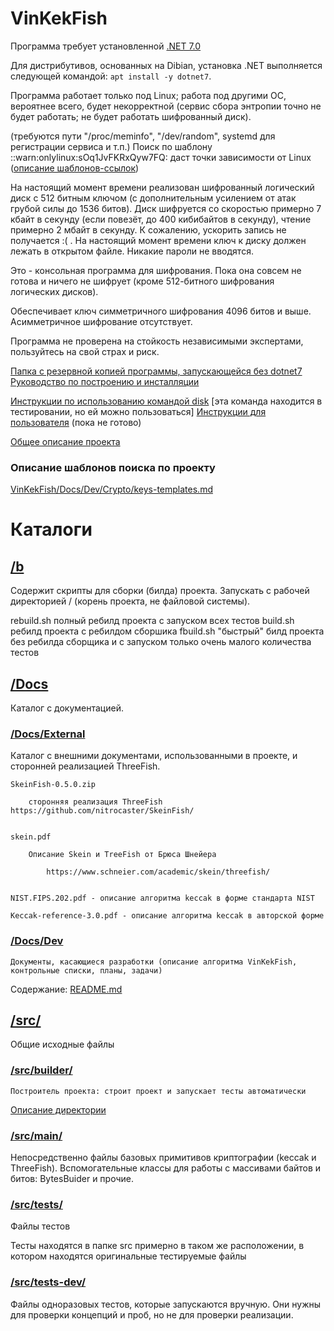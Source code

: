 # VinKekFish
Программа требует установленной [.NET 7.0](https://dotnet.microsoft.com/download)

Для дистрибутивов, основанных на Dibian, установка .NET выполняется следующей командой: `apt install -y dotnet7`.

Программа работает только под Linux; работа под другими ОС, вероятнее всего, будет некорректной (сервис сбора энтропии точно не будет работать; не будет работать шифрованный диск).

(требуются пути "/proc/meminfo", "/dev/random", systemd для регистрации сервиса и т.п.)
    Поиск по шаблону ::warn:onlylinux:sOq1JvFKRxQyw7FQ: даст точки зависимости от Linux ([описание шаблонов-ссылок](./Docs/Dev/Crypto/keys-templates.md))

На настоящий момент времени реализован шифрованный логический диск с 512 битным ключом (с дополнительным усилением от атак грубой силы до 1536 битов).  Диск шифруется со скоростью примерно 7 кбайт в секунду (если повезёт, до 400 кибибайтов в секунду), чтение примерно 2 мбайт в секунду. К сожалению, ускорить запись не получается :( .
На настоящий момент времени ключ к диску должен лежать в открытом файле. Никакие пароли не вводятся.

Это - консольная программа для шифрования. Пока она совсем не готова и ничего не шифрует (кроме 512-битного шифрования логических дисков).

Обеспечивает ключ симметричного шифрования 4096 битов и выше. Асимметричное шифрование отсутствует.

Программа не проверена на стойкость независимыми экспертами, пользуйтесь на свой страх и риск.


[Папка с резервной копией программы, запускающейся без dotnet7](./ReserveBuildCopy/)
[Руководство по построению и инсталляции](./build.md)

[Инструкции по использованию командой disk](src/main/5%20main-crypto/exe/auto/disk.md) [эта команда находится в тестировании, но ей можно пользоваться]
[Инструкции для пользователя](src/main/5%20main-crypto/exe/auto/top-commands.md) (пока не готово)

[Общее описание проекта](https://github.com/VinKekFish)



### Описание шаблонов поиска по проекту

[VinKekFish/Docs/Dev/Crypto/keys-templates.md](./Docs/Dev/Crypto/keys-templates.md)

# Каталоги


## [/b](/b)
Содержит скрипты для сборки (билда) проекта. Запускать с рабочей директорией / (корень проекта, не файловой системы).

rebuild.sh
            полный ребилд проекта с запуском всех тестов
build.sh 
            ребилд проекта с ребилдом сборшика
fbuild.sh
            "быстрый" билд проекта без ребилда сборщика и с запуском только очень малого количества тестов


## [/Docs](Docs)

Каталог с документацией.

### [/Docs/External](Docs/External)

Каталог с внешними документами, использованными в проекте, и сторонней реализацией ThreeFish.

    SkeinFish-0.5.0.zip

        сторонняя реализация ThreeFish https://github.com/nitrocaster/SkeinFish/


    skein.pdf

        Описание Skein и TreeFish от Брюса Шнейера

            https://www.schneier.com/academic/skein/threefish/


    NIST.FIPS.202.pdf - описание алгоритма keccak в форме стандарта NIST

    Keccak-reference-3.0.pdf - описание алгоритма keccak в авторской форме


### [/Docs/Dev](Docs/Dev)
    
	Документы, касающиеся разработки (описание алгоритма VinKekFish, контрольные списки, планы, задачи)

Содержание: [README.md](./Docs/Dev/README.md)


## [/src/](src)

Общие исходные файлы

### [/src/builder/](src/builder/)
	Построитель проекта: строит проект и запускает тесты автоматически
[Описание директории](src/builder/README.md)

### [/src/main/](src/main/README.md)
Непосредственно файлы базовых примитивов криптографии (keccak и ThreeFish).
Вспомогательные классы для работы с массивами байтов и битов: BytesBuider и прочие.

### [/src/tests/](src/tests/)
Файлы тестов

Тесты находятся в папке src примерно в таком же расположении, в котором находятся оригинальные тестируемые файлы

### [/src/tests-dev/](src/tests-dev/)
Файлы одноразовых тестов, которые запускаются вручную. Они нужны для проверки концепций и проб, но не для проверки реализации.

